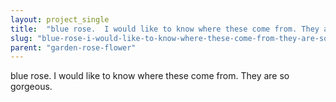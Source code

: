 ```yaml
---
layout: project_single
title:  "blue rose.  I would like to know where these come from. They are so gorgeous."
slug: "blue-rose-i-would-like-to-know-where-these-come-from-they-are-so-gorgeous"
parent: "garden-rose-flower"
---
```

blue rose.  I would like to know where these come from. They are so gorgeous.